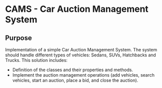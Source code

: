 # CAMS - Car Auction Management System


## Purpose
Implementation of a simple Car Auction Management System. 
The system should handle different types of vehicles: Sedans, SUVs, Hatchbacks and Trucks.
This solution includes:
 - Definition of the classes and their properties and methods.
 - Implement the auction management operations (add vehicles, search vehicles, start an auction, place a bid, and close the auction).

